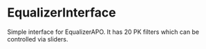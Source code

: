 # EqualizerInterface
Simple interface for EqualizerAPO. It has 20 PK filters which can be controlled via sliders. 
